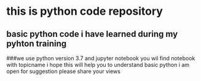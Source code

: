 # this is python code repository 
## basic python code i have learned during my pyhton training 
###we use python version 3.7 and jupyter notebook you wil find notebook with topicname i hope this will help you to understand basic python
i am open for suggestion please share your views
